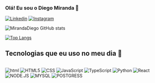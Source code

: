 ### Olá! Eu sou o Diego Miranda 💪

[![Linkedin](https://img.shields.io/badge/LinkedIn-0077B5?style=for-the-badge&logo=linkedin&logoColor=white)]()
[![Instagram](	https://img.shields.io/badge/Instagram-E4405F?style=for-the-badge&logo=instagram&logoColor=white)](https://instagram.com/mirandadiegod?igshid=OGQ5ZDc2ODk2ZA==)


![MirandaDiego GitHub stats](https://github-readme-stats.vercel.app/api?username=MirandaDiego&show_icons=true&theme=tokyonight)

[![Top Langs](https://github-readme-stats.vercel.app/api/top-langs/?username=MirandaDiego)](https://github.com/anuraghazra/github-readme-stats)
## Tecnologias que eu uso no meu dia 🚀

<div style="display: inline_block"><br/>
<img alt="html" src="https://img.shields.io/badge/HTML-239120?style=for-the-badge&logo=html5&logoColor=white
"/> 
<img alt="HTML5" src="https://img.shields.io/badge/HTML5-E34F26?style=for-the-badge&logo=html5&logoColor=white
"/> 
<img alt="CSS" src="https://img.shields.io/badge/CSS-239120?&style=for-the-badge&logo=css3&logoColor=white
"/>
<img alt="JavaScript" src="https://img.shields.io/badge/JavaScript-F7DF1E?style=for-the-badge&logo=javascript&logoColor=black
"/>
<img alt="TypeScript" src="https://img.shields.io/badge/TypeScript-007ACC?style=for-the-badge&logo=typescript&logoColor=white
"/>
<img alt="Python" src="https://img.shields.io/badge/Python-14354C?style=for-the-badge&logo=python&logoColor=white
"/>
<img alt="React" src="https://img.shields.io/badge/React-20232A?style=for-the-badge&logo=react&logoColor=61DAFB
"/>
<img alt="NODE.JS" src="https://img.shields.io/badge/Node.js-43853D?style=for-the-badge&logo=node.js&logoColor=white
"/>
<img alt="MYSQL" src="https://img.shields.io/badge/MySQL-00000F?style=for-the-badge&logo=mysql&logoColor=white
"/>
<img alt="POSTGRESS" src="https://img.shields.io/badge/PostgreSQL-316192?style=for-the-badge&logo=postgresql&logoColor=white
"/>

</div>
